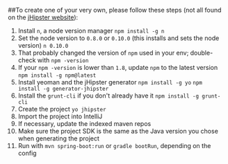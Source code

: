 ##To create one of your very own, please follow these steps (not all found on the [jHipster website](http://jhipster.github.io/)):

1. Install ```n```, a node version manager
    ```npm install -g n```
2. Set the node version to ```0.8.0``` or ```0.10.0``` (this installs and sets the node version)
    ```n 0.10.0```
3. That probably changed the version of ```npm``` used in your env; double-check with ```npm -version```
4. If your ```npm -version``` is lower than ```1.8```, update ```npm``` to the latest version
    ```npm install -g npm@latest```
5. Install yeoman and the jHipster generator
    ```npm install -g yo```
    ```npm install -g generator-jhipster```
6. Install the ```grunt-cli``` if you don't already have it
    ```npm install -g grunt-cli```
7. Create the project
    ```yo jhipster```
8. Import the project into IntelliJ
9. If necessary, update the indexed maven repos
10. Make sure the project SDK is the same as the Java version you chose when generating the project
11. Run with ```mvn spring-boot:run``` or ```gradle bootRun```, depending on the config
